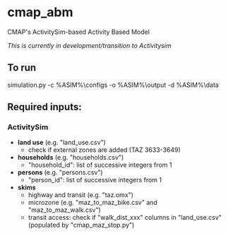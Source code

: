 # cmap_abm
CMAP's ActivitySim-based Activity Based Model


*This is currently in development/transition to Activitysim*

## To run
simulation.py -c %ASIM%\configs -o %ASIM%\output -d %ASIM%\data

## Required inputs:

### ActivitySim
 - **land use** (e.g. "land_use.csv")
    - check if external zones are added (TAZ 3633-3649)
 - **households** (e.g. "households.csv")
    - "household_id": list of successive integers from 1 
 - **persons** (e.g. "persons.csv")
    - "person_id": list of successive integers from 1
 - **skims**
    - highway and transit (e.g. "taz.omx")
    - microzone (e.g. "maz_to_maz_bike.csv" and "maz_to_maz_walk.csv")
    - transit access: check if "walk_dist_xxx" columns in "land_use.csv" (populated by "cmap_maz_stop.py")